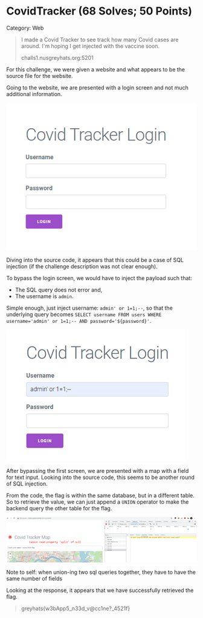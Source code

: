 # CovidTracker (68 Solves; 50 Points)
Category: Web
> I made a Covid Tracker to see track how many Covid cases are around. I'm hoping I get injected with the vaccine soon.
>
> challs1.nusgreyhats.org:5201

For this challenge, we were given a website and what appears to be the source file for the website.

Going to the website, we are presented with a login screen and not much additional information.

<img src='login.png' />

Diving into the source code, it appears that this could be a case of SQL injection (if the challenge description was not clear enough).

To bypass the login screen, we would have to inject the payload such that:
* The SQL query does not error and,
* The username is `admin`.

Simple enough, just inject username: `admin' or 1=1;--`, so that the underlying query becomes `SELECT username FROM users WHERE username='admin' or 1=1;-- AND password='${password}'`.

<img src='first_injection.png' />

After bypassing the first screen, we are presented with a map with a field for text input.
Looking into the source code, this seems to be another round of SQL injection.

From the code, the flag is within the same database, but in a different table. So to retrieve the value, we can just append a `UNION` operator to make the backend query the other table for the flag.

<img src='second_injection.png' />

Note to self: when union-ing two sql queries together, they have to have the same number of fields

Looking at the response, it appears that we have successfully retrieved the flag.
> greyhats{w3bApp5_n33d_v@cc1ne?_4521f}

